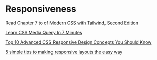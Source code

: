 # Responsiveness

Read Chapter 7 to of [Modern CSS with Tailwind, Second Edition](https://pragprog.com/titles/tailwind2/modern-css-with-tailwind-second-edition/)

[Learn CSS Media Query In 7 Minutes](https://youtu.be/yU7jJ3NbPdA)

[Top 10 Advanced CSS Responsive Design Concepts You Should Know](https://youtu.be/TUD1AWZVgQ8)

[5 simple tips to making responsive layouts the easy way](https://youtu.be/VQraviuwbzU)
